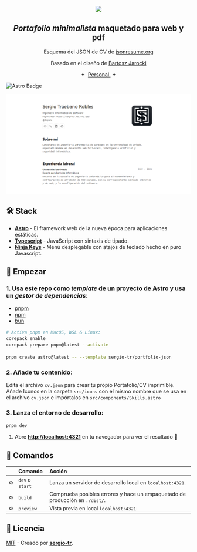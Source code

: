 

<div align="center">
<img src="https://sergiotr-minimalist.netlify.app/logo.png" height="90px" width="auto" /> 
<h2>
    <em>Portafolio minimalista</em> maquetado para web y pdf
</h2>
<p>
Esquema del JSON de CV de <a href="https://jsonresume.org/schema/">jsonresume.org</a>
</p>


<p>
Basado en el diseño de <a href="https://github.com/BartoszJarocki/cv">Bartosz Jarocki</a>

</p>

</div>

<div align="center">
    <span>&nbsp;✦&nbsp;</span>
    <a href="https://sergiotr.netlify.app">
        Personal
    </a>
    <span>&nbsp;✦&nbsp;</span>
   
</div>

![Astro Badge](https://img.shields.io/badge/Astro-BC52EE?logo=astro&logoColor=fff&style=flat)

<img src="captura.png"></img>

## 🛠️ Stack

- [**Astro**](https://astro.build/) - El framework web de la nueva época para aplicaciones estáticas.
- [**Typescript**](https://www.typescriptlang.org/) - JavaScript con sintaxis de tipado.
- [**Ninja Keys**](https://github.com/ssleptsov/ninja-keys) - Menú desplegable con atajos de teclado hecho en puro Javascript.


## 🚀 Empezar

### 1. Usa este [repo](https://github.com/sergio-tr/portfolio-json) como _template_ de un proyecto de Astro y usa un _gestor de dependencias_:


- [pnpm](https://pnpm.io/installation) 
- [npm](https://nodejs.org/en)
- [bun](https://bun.sh/) 

```bash
# Activa pnpm en MacOS, WSL & Linux:
corepack enable
corepack prepare pnpm@latest --activate

pnpm create astro@latest -- --template sergio-tr/portfolio-json
```

### 2. Añade tu contenido:
Edita el archivo `cv.json` para crear tu propio Portafolio/CV imprimible.
Añade Iconos en la carpeta `src/icons` con el mismo nombre que se usa en el archivo `cv.json` e impórtalos en `src/components/Skills.astro`

### 3. Lanza el entorno de desarrollo:

```bash
pnpm dev
```


1. Abre [**http://localhost:4321**](http://localhost:4321/) en tu navegador para ver el resultado 🚀


## 🧞 Comandos

|     | Comando          | Acción                                        |
| :-- | :--------------- | :-------------------------------------------- |
| ⚙️  | `dev` o `start` | Lanza un servidor de desarrollo local en  `localhost:4321`.  |
| ⚙️  | `build`          | Comprueba posibles errores y hace un empaquetado de producción en `./dist/`.      |
| ⚙️  | `preview`        | Vista previa en local `localhost:4321` |


## 🔑 Licencia

[MIT](LICENSE.txt) - Creado por [**sergio-tr**](https://sergiotr.netlify.app).



